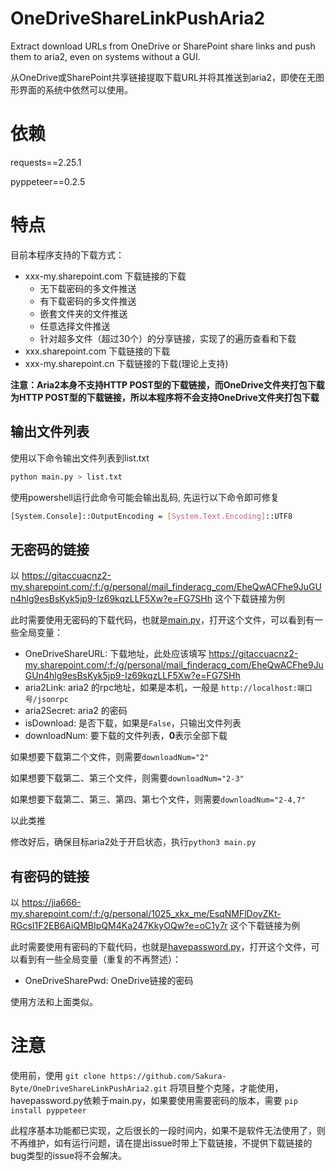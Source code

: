 # OneDriveShareLinkPushAria2
Extract download URLs from OneDrive or SharePoint share links and push them to aria2, even on systems without a GUI.

从OneDrive或SharePoint共享链接提取下载URL并将其推送到aria2，即使在无图形界面的系统中依然可以使用。

# 依赖
requests==2.25.1

pyppeteer==0.2.5

# 特点
目前本程序支持的下载方式：
* xxx-my.sharepoint.com 下载链接的下载
  * 无下载密码的多文件推送
  * 有下载密码的多文件推送
  * 嵌套文件夹的文件推送
  * 任意选择文件推送
  * 针对超多文件（超过30个）的分享链接，实现了的遍历查看和下载
* xxx.sharepoint.com 下载链接的下载
* xxx-my.sharepoint.cn 下载链接的下载(理论上支持)

**注意：Aria2本身不支持HTTP POST型的下载链接，而OneDrive文件夹打包下载为HTTP POST型的下载链接，所以本程序将不会支持OneDrive文件夹打包下载**

## 输出文件列表

使用以下命令输出文件列表到list.txt

``` bash
python main.py > list.txt
```

使用powershell运行此命令可能会输出乱码, 先运行以下命令即可修复

``` bash
[System.Console]::OutputEncoding = [System.Text.Encoding]::UTF8
```

## 无密码的链接

以 https://gitaccuacnz2-my.sharepoint.com/:f:/g/personal/mail_finderacg_com/EheQwACFhe9JuGUn4hlg9esBsKyk5jp9-Iz69kqzLLF5Xw?e=FG7SHh 这个下载链接为例

此时需要使用无密码的下载代码，也就是[main.py](../main.py)，打开这个文件，可以看到有一些全局变量：
* OneDriveShareURL: 下载地址，此处应该填写 https://gitaccuacnz2-my.sharepoint.com/:f:/g/personal/mail_finderacg_com/EheQwACFhe9JuGUn4hlg9esBsKyk5jp9-Iz69kqzLLF5Xw?e=FG7SHh
* aria2Link: aria2 的rpc地址，如果是本机，一般是 `http://localhost:端口号/jsonrpc`
* aria2Secret: aria2 的密码
* isDownload: 是否下载，如果是`False`，只输出文件列表
* downloadNum: 要下载的文件列表，**0**表示全部下载

如果想要下载第二个文件，则需要`downloadNum="2"`

如果想要下载第二、第三个文件，则需要`downloadNum="2-3"`

如果想要下载第二、第三、第四、第七个文件，则需要`downloadNum="2-4,7"`

以此类推

修改好后，确保目标aria2处于开启状态，执行`python3 main.py`

## 有密码的链接


以 https://jia666-my.sharepoint.com/:f:/g/personal/1025_xkx_me/EsqNMFlDoyZKt-RGcsI1F2EB6AiQMBIpQM4Ka247KkyOQw?e=oC1y7r 这个下载链接为例

此时需要使用有密码的下载代码，也就是[havepassword.py](../havepassword.py)，打开这个文件，可以看到有一些全局变量（重复的不再赘述）：
* OneDriveSharePwd: OneDrive链接的密码
  
使用方法和上面类似。

# 注意
使用前，使用 `git clone https://github.com/Sakura-Byte/OneDriveShareLinkPushAria2.git` 将项目整个克隆，才能使用，havepassword.py依赖于main.py，如果要使用需要密码的版本，需要 `pip install pyppeteer`

此程序基本功能都已实现，之后很长的一段时间内，如果不是软件无法使用了，则不再维护，如有运行问题，请在提出issue时带上下载链接，不提供下载链接的bug类型的issue将不会解决。
